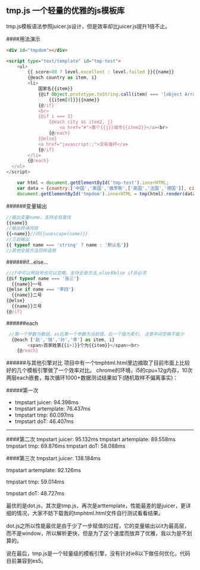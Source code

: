 ## tmp.js 一个轻量的优雅的js模板库
tmp.js模板语法参照juicer.js设计，但是效率却比juicer.js提升1倍不止。

####用法演示
```html
<div id="tmpdom"></div>

<script type="text/template" id="tmp-test">
	<ul>
		{{ score>80 ? level.excellent : level.failed }}{{name}}
		{@each country as item, i}
		<li>
			国家名{{item}}
			{@if Object.prototype.toString.call(item) === '[object Array]'}
				{{item[0]}}{{name}}
			{@/if}
			<br>
			{@if i === 1}
				{@each city as item2, j}
					<a href="#">第个{{j}}城市{{item2}}</a><br>
				{@/each}
			{@else}
			<a href="javascript:;">没有循环</a>
			{@/if}
		</li>
		{@/each}
  </ul>
</script>
```

```javascript
	var html = document.getElementById('tmp-test').innerHTML;
	var data = {country:['中国','美国','俄罗斯',['英国','法国','德国']], city: ["164","203"], name: '张飞', level:{excellent: '80-100', failed: '0-80'}, score: 68};
	document.getElementById('tmpdom').innerHTML = tmp(html).render(data);
```


######变量输出
```javascript
//输出变量name，支持全局查找
{{name}}
//输出转译内容
{{=name}}//同{{unescape(name)}}
//三目输出
{{ typeof name === 'string' ? name : '默认名'}}
//其他全局方法同样适用
```

######if...else...
```javascript
//if中可以带括号也可以忽略，支持全局方法,else和else if非必须
{@if typeof name === '张三'}
  {{name}}一号
{@else if name === '李四'}
  {{name}}二号
{@else}
  {{name}}三号
{@/if}
```

######each
```javascript
 //第一个参数为数组，as后第一个参数为当前值，后一个值为索引, 注意中间空格不能少
  {@each ['赵','钱','孙','李'] as item, i}
		<span>百家姓第{{i+1}}个为{{item}}</span><br>
	{@/each}
```

######与其他引擎对比
项目中有一个tmphtml.html里边摘取了目前市面上比较好的几个模板引擎做了一个效率对比。
chrome的环境，i5的cpu+12g内存，10次两层each嵌套，每次循环1000+数据测试结果如下(随机取样不偏离事实)：

#####第一次
+   tmpstart juicer: 94.398ms
+   tmpstart artemplate: 76.437ms
+   tmpstart tmp: 60.097ms
+   tmpstart doT: 46.407ms

---------------------------------------

####第二次
tmpstart juicer: 95.132ms
tmpstart artemplate: 89.558ms
tmpstart tmp: 69.876ms
tmpstart doT: 58.088ms

####第三次
tmpstart juicer: 138.184ms

tmpstart artemplate: 92.126ms

tmpstart tmp: 59.014ms

tmpstart doT: 48.727ms


最优的是dot.js，其次是tmp.js，再次是arttemplate，性能最差的是juicer，更详细的情况，大家不妨下载我的tmphtml.html文件自行测试看看结果。

dot.js之所以性能最优是由于少了一步赋值的过程，它的变量输出以it为最高层，而不是window，所以解析更快，但是为了这个速度而放弃了优雅，我以为是不划算的。

说在最后，tmp.js是一个轻量级的模板引擎，没有针对ie8以下做任何优化，代码目前兼容到es5。
